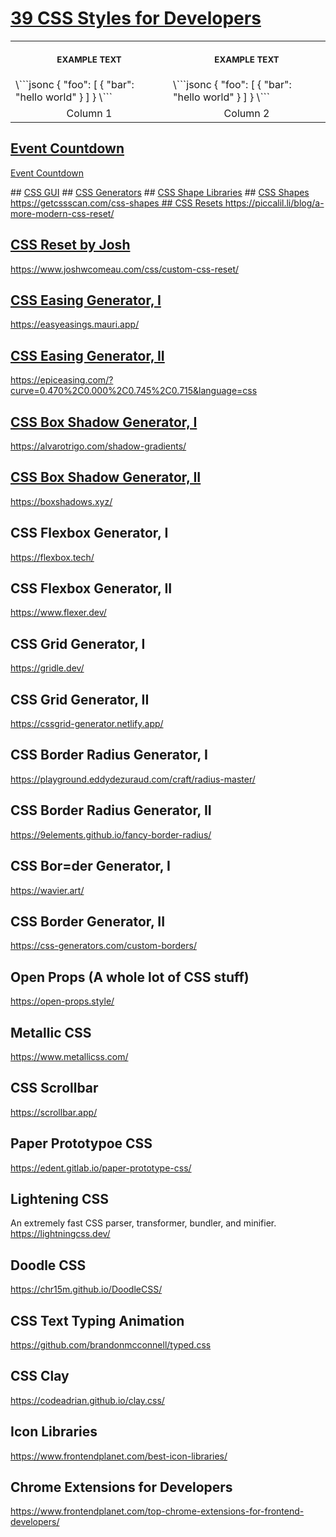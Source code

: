 <h1 id="title"><a href="https://www.frontendplanet.com/useful-css-tools/" target="_blank" rel="noopener">39 CSS Styles for Developers</a></h1>

<table>
<tr>
<th align="center">
<img width="441" height="1">
<p> 
<small>
EXAMPLE TEXT
</small>
</p>
</th>
<th align="center">
<img width="441" height="1">
<p> 
<small>
EXAMPLE TEXT
</small>
</p>
</th>
</tr>
<tr>
<td>
<!-- REMOVE THE BACKSLASHES -->
\```jsonc
{
  "foo": [
    {
      "bar": "hello world"
    }
  ]
}
\```
  
</td>
<td>
<!-- REMOVE THE BACKSLASHES -->
\```jsonc
{
  "foo": [
    {
      "bar": "hello world"
    }
  ]
}
\```
  
</td>
</tr>
<tr>
<td align="center">
Column 1
</td>
<td align="center">
Column 2
</td>
</tr>
</table>

## <a href="" target="_blank" rel="noopener">Event Countdown
<a href="https://chrisburnell.com/event-countdown/" target="_blank" rel="noopener">Event Countdown</a>
</td>
## <a href="https://cssgui.com/" target="_blank" rel="noopener">CSS GUI</a>
<td>
## <a href="https://css-generators.com/polygon-shape/" target="_blank" rel="noopener">CSS Generators</a>
</td>
## <a href="https://css-generators.com/ribbon-shapes/" target="_blank" rel="noopener">CSS Shape Libraries</a>
<td>
## <a href="" target="_blank" rel="noopener">CSS Shapes
https://getcssscan.com/css-shapes
</td>
## <a href="" target="_blank" rel="noopener">CSS Resets
https://piccalil.li/blog/a-more-modern-css-reset/

## <a href="" target="_blank" rel="noopener">CSS Reset by Josh
https://www.joshwcomeau.com/css/custom-css-reset/

## <a href="" target="_blank" rel="noopener">CSS Easing Generator, I
https://easyeasings.mauri.app/

## <a href="" target="_blank" rel="noopener">CSS Easing Generator, II
https://epiceasing.com/?curve=0.470%2C0.000%2C0.745%2C0.715&language=css

## <a href="" target="_blank" rel="noopener">CSS Box Shadow Generator, I
https://alvarotrigo.com/shadow-gradients/

## <a href="" target="_blank" rel="noopener">CSS Box Shadow Generator, II
https://boxshadows.xyz/

## CSS Flexbox Generator, I
https://flexbox.tech/

## CSS Flexbox Generator, II
https://www.flexer.dev/

## CSS Grid Generator, I
https://gridle.dev/

## CSS Grid Generator, II
https://cssgrid-generator.netlify.app/

## CSS Border Radius Generator, I
https://playground.eddydezuraud.com/craft/radius-master/

## CSS Border Radius Generator, II
https://9elements.github.io/fancy-border-radius/

## CSS Bor=der Generator, I
https://wavier.art/

## CSS Border Generator, II
https://css-generators.com/custom-borders/

## Open Props (A whole lot of CSS stuff)
https://open-props.style/

## Metallic CSS
https://www.metallicss.com/

## CSS Scrollbar
https://scrollbar.app/

## Paper Prototypoe CSS
https://edent.gitlab.io/paper-prototype-css/

## Lightening CSS
An extremely fast CSS parser, transformer, bundler, and minifier.
https://lightningcss.dev/

## Doodle CSS
https://chr15m.github.io/DoodleCSS/

## CSS Text Typing Animation
https://github.com/brandonmcconnell/typed.css

## CSS Clay
https://codeadrian.github.io/clay.css/

## Icon Libraries
https://www.frontendplanet.com/best-icon-libraries/

## Chrome Extensions for Developers
https://www.frontendplanet.com/top-chrome-extensions-for-frontend-developers/

## 


## 
